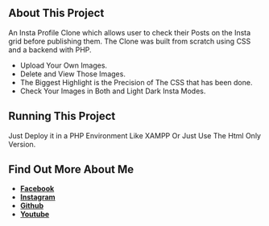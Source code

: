 ## About This Project
An Insta Profile Clone which allows user to check their Posts on the Insta grid before publishing them. The Clone was built from scratch using CSS and a backend with PHP.
- Upload Your Own Images.
- Delete and View Those Images.
- The Biggest Highlight is the Precision of The CSS that has been done.
- Check Your Images in Both and Light Dark Insta Modes.

## Running This Project
Just Deploy it in a PHP Environment Like XAMPP Or Just Use The Html Only Version.

## Find Out More About Me

- **[Facebook](https://facebook.com/rafayrty)**
- **[Instagram](https://instagram.com/rafay_developer)**
- **[Github](https://github.com/rafayrty)**
- **[Youtube](https://www.youtube.com/channel/UCMIJqDasO3z_r98bjO726pQ)**